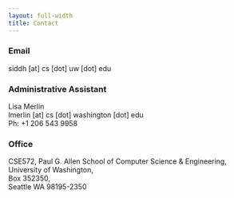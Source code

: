 ```yaml
---
layout: full-width
title: Contact
---
```

### Email
siddh [at] cs [dot] uw [dot] edu

### Administrative Assistant
Lisa Merlin  
lmerlin [at] cs [dot] washington [dot] edu  
Ph: +1 206 543 9958

### Office
CSE572,
Paul G. Allen School of Computer Science & Engineering,  
University of Washington,  
Box 352350,  
Seattle WA 98195-2350  